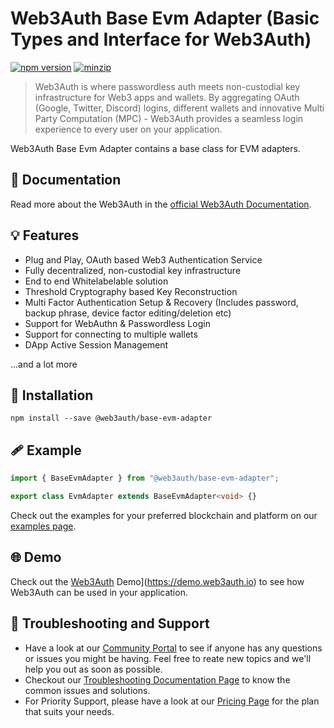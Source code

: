 # Web3Auth Base Evm Adapter (Basic Types and Interface for Web3Auth)

[![npm version](https://img.shields.io/npm/v/@web3auth/base-evm-adapter?label=%22%22)](https://www.npmjs.com/package/@web3auth/base-evm-adapter/v/latest)
[![minzip](https://img.shields.io/bundlephobia/minzip/@web3auth/base?label=%22%22)](https://bundlephobia.com/result?p=@web3auth/base-evm-adapter@latest)

> Web3Auth is where passwordless auth meets non-custodial key infrastructure for Web3 apps and wallets. By aggregating OAuth (Google, Twitter, Discord) logins, different wallets and innovative Multi Party Computation (MPC) - Web3Auth provides a seamless login experience to every user on your application.

Web3Auth Base Evm Adapter contains a base class for EVM adapters.

## 📖 Documentation

Read more about the Web3Auth in the [official Web3Auth Documentation](https://web3auth.io/docs/sdk/web/).

## 💡 Features

- Plug and Play, OAuth based Web3 Authentication Service
- Fully decentralized, non-custodial key infrastructure
- End to end Whitelabelable solution
- Threshold Cryptography based Key Reconstruction
- Multi Factor Authentication Setup & Recovery (Includes password, backup phrase, device factor editing/deletion etc)
- Support for WebAuthn & Passwordless Login
- Support for connecting to multiple wallets
- DApp Active Session Management

...and a lot more

## 🔗 Installation

```shell
npm install --save @web3auth/base-evm-adapter
```

## 🩹 Example

```ts
import { BaseEvmAdapter } from "@web3auth/base-evm-adapter";

export class EvmAdapter extends BaseEvmAdapter<void> {}
```

Check out the examples for your preferred blockchain and platform on our [examples page](https://web3auth.io/docs/examples).

## 🌐 Demo

Check out the [Web3Auth](https://demo.web3auth.io) Demo](https://demo.web3auth.io) to see how Web3Auth can be used in your application.

## 💬 Troubleshooting and Support

- Have a look at our [Community Portal](https://community.web3auth.io/) to see if anyone has any questions or issues you might be having. Feel free to reate new topics and we'll help you out as soon as possible.
- Checkout our [Troubleshooting Documentation Page](https://web3auth.io/docs/troubleshooting) to know the common issues and solutions.
- For Priority Support, please have a look at our [Pricing Page](https://web3auth.io/pricing.html) for the plan that suits your needs.
